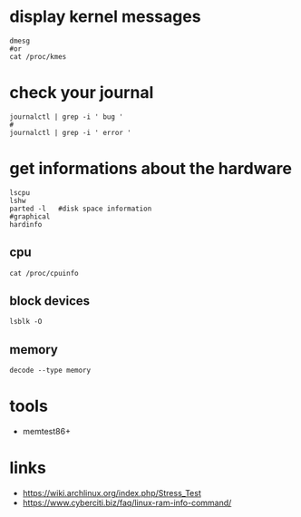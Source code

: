 # display kernel messages

```
dmesg
#or
cat /proc/kmes
```

# check your journal

```
journalctl | grep -i ' bug '
#
journalctl | grep -i ' error '
```

# get informations about the hardware

```
lscpu
lshw
parted -l   #disk space information
#graphical
hardinfo
```

## cpu

```
cat /proc/cpuinfo
```

## block devices


```
lsblk -O
```

## memory

```
decode --type memory
```

# tools

* memtest86+

# links

* https://wiki.archlinux.org/index.php/Stress_Test
* https://www.cyberciti.biz/faq/linux-ram-info-command/
